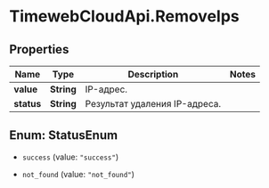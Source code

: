 # TimewebCloudApi.RemoveIps

## Properties

Name | Type | Description | Notes
------------ | ------------- | ------------- | -------------
**value** | **String** | IP-адрес. | 
**status** | **String** | Результат удаления IP-адреса. | 



## Enum: StatusEnum


* `success` (value: `"success"`)

* `not_found` (value: `"not_found"`)




